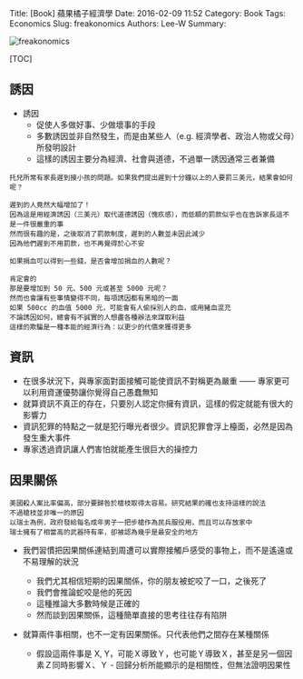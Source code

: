 Title: [Book] 蘋果橘子經濟學
Date: 2016-02-09 11:52
Category: Book
Tags: Economics
Slug: freakonomics
Authors: Lee-W
Summary:

![freakonomics](http://pic.eslite.com/Upload/Product/201001/m/633996933876873707.JPG)

<!--more-->

[TOC]

## 誘因

* 誘因
    * 促使人多做好事、少做壞事的手段
    * 多數誘因並非自然發生，而是由某些人（e.g. 經濟學者、政治人物或父母）所發明設計
    * 這樣的誘因主要分為經濟、社會與道德，不過單一誘因通常三者兼備

```text
托兒所常有家長遲到接小孩的問題。如果我們提出遲到十分鐘以上的人要罰三美元，結果會如何呢？

遲到的人竟然大幅增加了！
因為這是用經濟誘因（三美元）取代道德誘因（愧疚感），而低額的罰款似乎也在告訴家長這不是一件很嚴重的事
然而很有趣的是，之後取消了罰款制度，遲到的人數並未因此減少
因為他們遲到不用罰款，也不再覺得於心不安
```

```text
如果捐血可以得到一些錢，是否會增加捐血的人數呢？

肯定會的
那是要增加到 50 元、500 元或甚至 5000 元呢？
然而也會讓有些事情變得不同，每項誘因都有黑暗的一面
如果 500cc 的血值 5000 元，可能會有人偷採別人的血，或用豬血混充
不論誘因如何，總會有不誠實的人想盡各種辦法來謀取利益
這樣的欺騙是一種本能的經濟行為：以更少的代價來獲得更多
```

## 資訊

* 在很多狀況下，與專家面對面接觸可能使資訊不對稱更為嚴重 —— 專家更可以利用資運優勢讓你覺得自己愚蠢無知
* 就算資訊不真正的存在，只要別人認定你擁有資訊，這樣的假定就能有很大的影響力
* 資訊犯罪的特點之一就是犯行曝光者很少。資訊犯罪會浮上檯面，必然是因為發生重大事件
* 專家透過資訊讓人們害怕就能產生很巨大的操控力

## 因果關係

```text
美國殺人案比率偏高，部分要歸咎於槍枝取得太容易。研究結果的確也支持這樣的說法
不過槍枝並非唯一的原因
以瑞士為例，政府發給每名成年男子一把步槍作為民兵服役用，而且可以存放家中
瑞士擁有了相當高的武器持有率，卻被認為幾乎是最安全的地方
```

* 我們習慣把因果關係連結到周遭可以實際接觸戶感受的事物上，而不是遙遠或不易理解的狀況
    * 我們尤其相信短期的因果關係，你的朋友被蛇咬了一口，之後死了
    * 我們會推論蛇咬是他的死因
    * 這種推論大多數時候是正確的
    * 然而談到因果關係，這種簡單直接的思考往往存有陷阱

* 就算兩件事相關，也不一定有因果關係。只代表他們之間存在某種關係
    * 假設這兩件事是 X, Y，可能Ｘ導致Ｙ，也可能Ｙ導致Ｘ，甚至是另一個因素Ｚ同時影響Ｘ、Ｙ    - 回歸分析所能顯示的是相關性，但無法證明因果性
